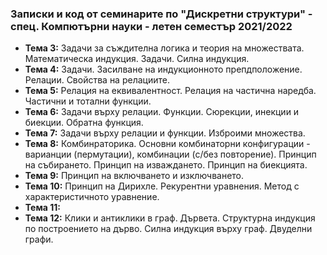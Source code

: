 ### Записки и код от семинарите по "Дискретни структури" - спец. Компютърни науки - летен семестър 2021/2022



 - **Тема  3:**  Задачи за съждителна логика и теория на множествата. Математическа индукция. Задачи. Силна индукция.
 - **Тема  4:**  Задачи. Засилване на индукционното препдположение. Релации. Свойства на релациите.
 - **Тема  5:**  Релация на еквивалентност. Релация на частична наредба. Частични и тотални функции.
 - **Тема  6:**  Задачи върху релации. Функции. Сюрекции, инекции и биекции. Обратна функция.
 - **Тема  7:**  Задачи върху релации и функции. Изброими множества. 
 - **Тема  8:**  Комбинраторика. Основни комбинаторни конфигурации - варианции (пермутации), комбинации (с/без повторение). Принцип на събирането. Принцип на изваждането. Принцип на биекцията.
 - **Тема  9:**  Принцип на включването и изключването.
 - **Тема  10:**  Принцип на Дирихле. Рекурентни уравнения. Метод с характеристичното уравнение.
 - **Тема  11:**
 - **Тема  12:**  Клики и антиклики в граф. Дървета. Структурна индукция по построението на дърво. Силна индукция върху граф. Двуделни графи.
